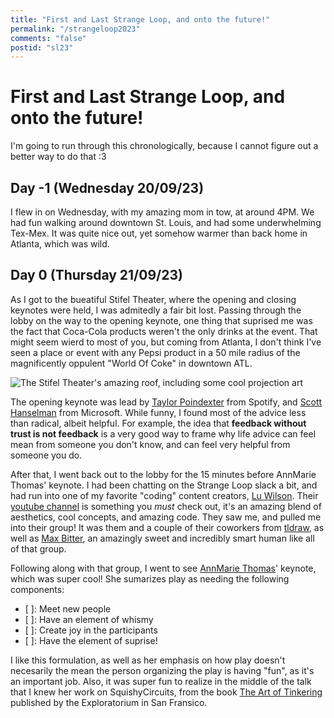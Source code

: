 ```yaml
---
title: "First and Last Strange Loop, and onto the future!"
permalink: "/strangeloop2023"
comments: "false"
postid: "sl23"
---
```


# First and Last Strange Loop, and onto the future!

I'm going to run through this chronologically, because I cannot figure out a better way to do that :3

## Day -1 (Wednesday 20/09/23)

I flew in on Wednesday, with my amazing mom in tow, at around 4PM. We had fun walking around downtown St. Louis, and had some underwhelming Tex-Mex. It was quite nice out, yet somehow 
warmer than back home in Atlanta, which was wild.

## Day 0 (Thursday 21/09/23)

As I got to the bueatiful Stifel Theater, where the opening and closing keynotes were held, I was admitedly a fair bit lost. Passing through the lobby on the way to the opening keynote, 
one thing that suprised me was the fact that Coca-Cola products weren't the only drinks at the event. That might seem wierd to most of you, but coming from Atlanta, I don't think
I've seen a place or event with any Pepsi product in a 50 mile radius of the magnificently oppulent "World Of Coke" in downtown ATL. 

![The Stifel Theater's amazing roof, including some cool projection art](/static/me.png)

The opening keynote was lead by [Taylor Poindexter](https://www.poindexter.dev/) from Spotify, and [Scott Hanselman](https://www.hanselman.com/) from Microsoft. 
While funny, I found most of the advice less than radical, albeit helpful. For example, the idea that **feedback without trust is not feedback** is a very good way to frame why
life advice can feel mean from someone you don't know, and can feel very helpful from someone you do. 

After that, I went back out to the lobby for the 15 minutes before AnnMarie Thomas' keynote. I had been chatting on the Strange Loop slack a bit, and had run into one of my favorite
"coding" content creators, [Lu Wilson](https://github.com/TodePond). Their [youtube channel](https://www.youtube.com/@TodePond) is something you *must* check out,
it's an amazing blend of aesthetics, cool concepts, and amazing code. They saw me, and pulled me into their group! It was them and a couple of their coworkers from [tldraw](https://tldraw.com),
as well as [Max Bitter](https://maxbittker.com), an amazingly sweet and incredibly smart human like all of that group. 

Following along with that group, I went to see [AnnMarie Thomas](https://www.annmarie-thomas.com/)' keynote, which was super cool! She sumarizes play as needing the following components:

- [ ]: Meet new people
- [ ]: Have an element of whismy
- [ ]: Create joy in the participants
- [ ]: Have the element of suprise!

I like this formulation, as well as her emphasis on how play doesn't necesarily the mean the person organizing the play is having "fun", as it's an important job.
Also, it was super fun to realize in the middle of the talk that I knew her work on SquishyCircuits, from the book [The Art of Tinkering](https://www.exploratoriumstore.com/products/the-art-of-tinkering?variant=2827613444)
published by the Exploratorium in San Fransico.
